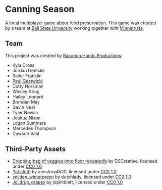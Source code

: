# Canning Season

A local multiplayer game about food preservation.
This game was created by a team at [Ball State University](https://www.bsu.edu)
working together with [Minnetrista](http:https://www.minnetrista.net/).

## Team

This project was created by [Raccoon Hands Productions](https://github.com/RaccoonHandsProductions/):
- Kyla Cross
- Jordan Demske
- Sailor Franklin
- [Paul Gestwicki](https://www.cs.bsu.edu/~pvgestwicki)
- Dotty Horsman
- Wesley Kring
- Hailey Leonard
- Brendan May
- Gavin Neal
- Tyler Newlin
- [Joshua Nixon](https://joshnixonwriting.wordpress.com/)
- Logan Summers
- Mercedes Thompson
- Dawson Vaal

## Third-Party Assets

- [Dropping bag of veggies onto floor repeatedly](https://freesound.org/people/DSCreative/sounds/436495/) by DSCreative, licensed under [CC0 1.0](https://creativecommons.org/publicdomain/zero/1.0/)
- [Pat cloth](https://freesound.org/people/annstory4520/sounds/513428/) by annstory4520, licensed under [CC0 1.0](https://creativecommons.org/publicdomain/zero/1.0/)
- [snijden_winterpreen](https://freesound.org/people/dutchlady/sounds/360794/) by dutchlady, licensed under [CC0 1.0](https://creativecommons.org/publicdomain/zero/1.0/)
- [Jo_drop_grapes](https://freesound.org/people/jopimblett/sounds/388744/) by jopimblett, licensed under [CC0 1.0](https://creativecommons.org/publicdomain/zero/1.0/)
